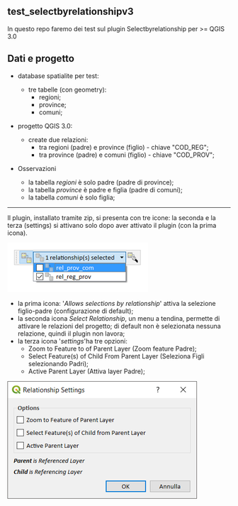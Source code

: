 ## test_selectbyrelationshipv3

In questo repo faremo dei test sul plugin Selectbyrelationship per >= QGIS 3.0

## Dati e progetto

* database spatialite per test:
    * tre tabelle (con geometry):
        * regioni;
        * province;
        * comuni;

* progetto QGIS 3.0:
    * create due relazioni:
        * tra regioni (padre) e province (figlio) - chiave "COD_REG";
        * tra province (padre) e comuni (figlio) - chiave "COD_PROV";

* Osservazioni
    * la tabella _regioni_ è solo padre (padre di province);
    * la tabella _province_ è padre e figlia (padre di comuni);
    * la tabella _comuni_ è solo figlia;

---

Il plugin, installato tramite zip, si presenta con tre icone: la seconda e la terza (settings) si attivano solo dopo aver attivato il plugin (con la prima icona).

<img src="/images/icone_p2.png">

* la prima icona: '_Allows selections by relationship_' attiva la selezione figlio-padre (configurazione di default);
* la seconda icona _Select Relationship_, un menu a tendina, permette di attivare le relazioni del progetto; di default non è selezionata nessuna relazione, quindi il plugin non lavora;
* la terza icona '_settings_'ha tre opzioni:
    * Zoom to Feature to of Parent Layer (Zoom feature Padre);
    * Select Feature(s) of Child From Parent Layer (Seleziona Figli selezionando Padri);
    * Active Parent Layer (Attiva layer Padre);

<img src="/images/icona_settings2.png">